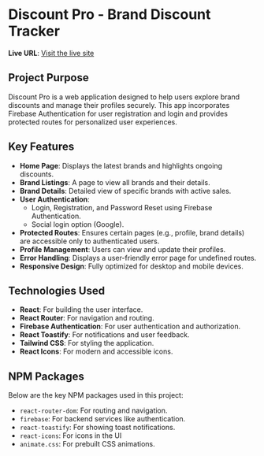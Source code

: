 # Discount Pro - Brand Discount Tracker

**Live URL**: [Visit the live site](https://discount-pro-5424b.web.app/)

## Project Purpose
Discount Pro is a web application designed to help users explore brand discounts and manage their profiles securely. This app incorporates Firebase Authentication for user registration and login and provides protected routes for personalized user experiences.

## Key Features
- **Home Page**: Displays the latest brands and highlights ongoing discounts.
- **Brand Listings**: A page to view all brands and their details.
- **Brand Details**: Detailed view of specific brands with active sales.
- **User Authentication**: 
  - Login, Registration, and Password Reset using Firebase Authentication.
  - Social login option (Google).
- **Protected Routes**: Ensures certain pages (e.g., profile, brand details) are accessible only to authenticated users.
- **Profile Management**: Users can view and update their profiles.
- **Error Handling**: Displays a user-friendly error page for undefined routes.
- **Responsive Design**: Fully optimized for desktop and mobile devices.

## Technologies Used
- **React**: For building the user interface.
- **React Router**: For navigation and routing.
- **Firebase Authentication**: For user authentication and authorization.
- **React Toastify**: For notifications and user feedback.
- **Tailwind CSS**: For styling the application.
- **React Icons**: For modern and accessible icons.

## NPM Packages
Below are the key NPM packages used in this project:
- `react-router-dom`: For routing and navigation.
- `firebase`: For backend services like authentication.
- `react-toastify`: For showing toast notifications.
- `react-icons`: For icons in the UI
- `animate.css`: For prebuilt CSS animations.
